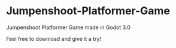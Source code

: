 # Jumpenshoot-Platformer-Game
Jumpenshoot Platformer Game made in Godot 3.0

Feel free to download and give it a try!
